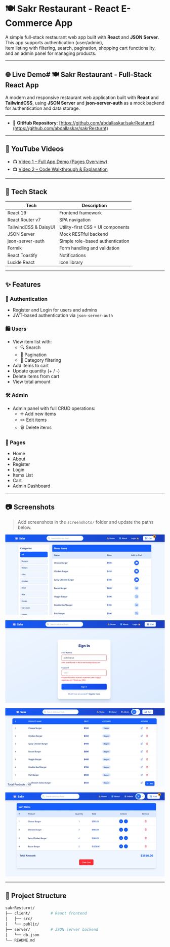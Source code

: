 # 🍽️ Sakr Restaurant - React E-Commerce App

A simple full-stack restaurant web app built with **React** and **JSON Server**. This app supports authentication (user/admin),      
item listing with filtering, search, pagination, shopping cart functionality, and an admin panel for managing products.

---

## 🌐 Live Demo# 🍽️ Sakr Restaurant - Full-Stack React App

A modern and responsive restaurant web application built with **React** and **TailwindCSS**, using **JSON Server** and **json-server-auth** as a mock backend for authentication and data storage.

---

- 🔗 **GitHub Repository**: [https://github.com/abdallaskar/sakrResturnt](https://github.com/abdallaskar/sakrResturnt)

---

## 🎥 YouTube Videos

- 📺 [Video 1 – Full App Demo (Pages Overview)](https://www.youtube.com/watch?v=dkXBIC_2H-8)
- 📺 [Video 2 – Code Walkthrough & Explanation](https://www.youtube.com/watch?v=MRw4ayk3IMM)

---

## 🧰 Tech Stack

| Tech                | Description                      |
|---------------------|----------------------------------|
| React 19            | Frontend framework               |
| React Router v7     | SPA navigation                   |
| TailwindCSS & DaisyUI | Utility-first CSS + UI components |
| JSON Server         | Mock RESTful backend             |
| json-server-auth    | Simple role-based authentication |
| Formik              | Form handling and validation     |
| React Toastify      | Notifications                    |
| Lucide React        | Icon library                     |

---

## ✨ Features

### 👥 Authentication
- Register and Login for users and admins
- JWT-based authentication via `json-server-auth`

### 🛍️ Users
- View item list with:
  - 🔍 Search
  - 🧮 Pagination
  - 🧩 Category filtering
- Add items to cart
- Update quantity (+ / -)
- Delete items from cart
- View total amount

### 🛠️ Admin
- Admin panel with full CRUD operations:
  - ➕ Add new items
  - ✏️ Edit items
  - 🗑️ Delete items

### 📄 Pages
- Home
- About
- Register
- Login
- Items List
- Cart
- Admin Dashboard

---

## 📷 Screenshots

> Add screenshots in the `screenshots/` folder and update the paths below.


![Home](./screenShoots/Screenshot3.jpg)


![Items](./screenShoots/Screenshot6.jpg)

![Cart](./screenShoots/Screenshot9.jpg)

![Cart](./screenShoots/Screenshot12.jpg)

---

## 📁 Project Structure

```bash
sakrResturnt/
├── client/         # React frontend
│   ├── src/
│   └── public/
├── server/         # JSON server backend
│   └── db.json
└── README.md
